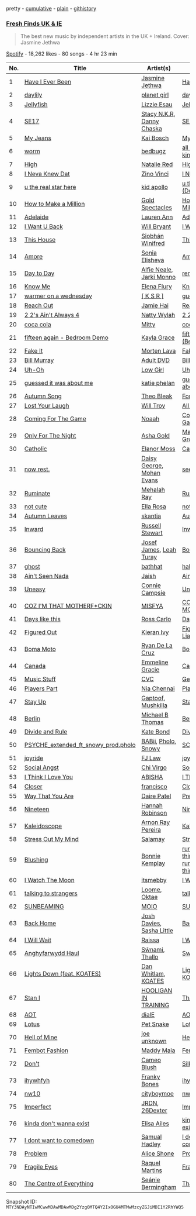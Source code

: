 pretty - [cumulative](/playlists/cumulative/37i9dQZF1DX7AqyNZFu97s.md) - [plain](/playlists/plain/37i9dQZF1DX7AqyNZFu97s) - [githistory](https://github.githistory.xyz/mackorone/spotify-playlist-archive/blob/main/playlists/plain/37i9dQZF1DX7AqyNZFu97s)

### [Fresh Finds UK & IE](https://open.spotify.com/playlist/37i9dQZF1DX7AqyNZFu97s)

> The best new music by independent artists in the UK + Ireland\. Cover: Jasmine Jethwa

[Spotify](https://open.spotify.com/user/spotify) - 18,262 likes - 80 songs - 4 hr 23 min

| No. | Title | Artist(s) | Album | Length |
|---|---|---|---|---|
| 1 | [Have I Ever Been](https://open.spotify.com/track/4yRS5wjodEe28wyWcTM5up) | [Jasmine Jethwa](https://open.spotify.com/artist/6FLqwgd1Ks0JvEmqpewIpv) | [Have I Ever Been](https://open.spotify.com/album/2NB8LDy6LsycfkiFHr8Nwv) | 2:53 |
| 2 | [daylily](https://open.spotify.com/track/7KEhaY7XiQl3bCi6a9DRGF) | [planet girl](https://open.spotify.com/artist/40DgzqFfLrkIx2mas3Bpfv) | [daylily](https://open.spotify.com/album/0Obq7BnH0KPhGNgs0IwZCV) | 2:33 |
| 3 | [Jellyfish](https://open.spotify.com/track/5QoAoPROnMerJZXHSdCA6U) | [Lizzie Esau](https://open.spotify.com/artist/3E2PKHxfpNa2R6N3RIpa8S) | [Jellyfish](https://open.spotify.com/album/6h0uAe4jR7ej8bFFl5JNhI) | 3:32 |
| 4 | [SE17](https://open.spotify.com/track/4dzMtsZMsvl2cI5THF4cqj) | [Stacy N.K.R](https://open.spotify.com/artist/1UzBibT2gCadoWxVLRlq3U), [Danny Chaska](https://open.spotify.com/artist/6comUtFS2GIJEJ4E8kMUbP) | [SE17](https://open.spotify.com/album/6aqqtrkZgGo6AGWhASU0HC) | 3:22 |
| 5 | [My Jeans](https://open.spotify.com/track/2lfGqRRAzNf5PyeiUaYs8K) | [Kai Bosch](https://open.spotify.com/artist/6NvsbUgzHkjZK3ZUEWui41) | [My Jeans](https://open.spotify.com/album/6z1lIBeZOwIjyYCNif3aYg) | 3:51 |
| 6 | [worm](https://open.spotify.com/track/2mHLkoaZN8uEjGH9QHTQoX) | [bedbugz](https://open.spotify.com/artist/6xJNxUyZUIaEsIS2LL9t6U) | [all hail the goblin king](https://open.spotify.com/album/1mLH9fjLiAjB2daczIKP9m) | 2:16 |
| 7 | [High](https://open.spotify.com/track/4aLoyjHI2UfR55tJwgAj6J) | [Natalie Red](https://open.spotify.com/artist/38EW5PoQXJSd0tRuhmMbFL) | [High](https://open.spotify.com/album/7m8hVydvqkepqCj2WjffvS) | 2:36 |
| 8 | [I Neva Knew Dat](https://open.spotify.com/track/0IhBUYMq8Z7mZeqyavnyc0) | [Zino Vinci](https://open.spotify.com/artist/5Dqzm9gLDtQhy9mUEck1cK) | [I Neva Knew Dat](https://open.spotify.com/album/4qD3WZ4R4ZNWpLV3spSnZ5) | 1:55 |
| 9 | [u the real star here](https://open.spotify.com/track/4pKcUBUTZGlIzI0UHQJrGL) | [kid apollo](https://open.spotify.com/artist/13aNIXsYtPJ8kUmv9VgU7u) | [u the real star here \(Deluxe\)](https://open.spotify.com/album/0NlWe8XF3PV1DHNtSuqntH) | 2:02 |
| 10 | [How to Make a Million](https://open.spotify.com/track/0yRMHBVDxbjBdoI06ASE8G) | [Gold Spectacles](https://open.spotify.com/artist/5bGWQ9mEBYAo0GYymwj2QV) | [How to Make a Million](https://open.spotify.com/album/2FScKqBtgYM1z5kp6zw4DB) | 3:44 |
| 11 | [Adelaide](https://open.spotify.com/track/2uuFnP6vm64FVbbclxHDJ4) | [Lauren Ann](https://open.spotify.com/artist/2dC6qGukdDzZAaV62tzGLL) | [Adelaide](https://open.spotify.com/album/6vL34ppXDGTVKqp1l5CmSy) | 3:11 |
| 12 | [I Want U Back](https://open.spotify.com/track/4AWpkYqsTao6hiUmanzsOB) | [Will Bryant](https://open.spotify.com/artist/2uJRUFEELBSNirlF7oFHea) | [I Want U Back](https://open.spotify.com/album/06Zno3s3R3EYWppTy3Ch5F) | 3:48 |
| 13 | [This House](https://open.spotify.com/track/65xFN1n2mZaOfDpMFJKC1q) | [Siobhán Winifred](https://open.spotify.com/artist/1YvRCYoo7jj2O6l6sPcT9x) | [This House](https://open.spotify.com/album/1injOfpCewnPrD2g6DbqEd) | 3:41 |
| 14 | [Amore](https://open.spotify.com/track/79XalTrDNhOxCWnWvG8uDj) | [Sonia Elisheva](https://open.spotify.com/artist/6xEZnusCKQZ2egFqej09i7) | [Amore](https://open.spotify.com/album/2MXAi2kBaTl2rs0u7AvRCO) | 3:08 |
| 15 | [Day to Day](https://open.spotify.com/track/0tp5v2Pw6EelqJzjBKPGCx) | [Alfie Neale](https://open.spotify.com/artist/3kMEpQS5iaBwIvrudhKYmG), [Jarki Monno](https://open.spotify.com/artist/7Md7xD1AXk3BJ5Jl21H7fg) | [remixes.](https://open.spotify.com/album/22vSnj6pQ7e7w7eGL7zIdd) | 2:56 |
| 16 | [Know Me](https://open.spotify.com/track/4FEeZbbhWug8dtovBPOP5D) | [Elena Flury](https://open.spotify.com/artist/3Qje1fgX9cfwugPCAG6Uuy) | [Know Me](https://open.spotify.com/album/0ed5iyx8G926coPxvBsdJR) | 3:54 |
| 17 | [warmer on a wednesday](https://open.spotify.com/track/0QSjznhRo9urUmGuJ8SAAN) | [\[ K S R \]](https://open.spotify.com/artist/7BWjWVat8puiUriWads4kk) | [guessnobodyknows](https://open.spotify.com/album/4OlaEgHGLXjCKTWMVdtvbA) | 2:24 |
| 18 | [Reach Out](https://open.spotify.com/track/488LUcRU6PCWIZYU7dwmjI) | [Jamie Hai](https://open.spotify.com/artist/47wEVywYRzex59hogE2iEJ) | [Reach Out](https://open.spotify.com/album/0RxksKCj5vd2QK9WAgpmpy) | 3:13 |
| 19 | [2 2's Ain't Always 4](https://open.spotify.com/track/3wVjo9jofYa7BVVLntnh1y) | [Natty Wylah](https://open.spotify.com/artist/2BUKwf8XQN2KTzdp8hyqlK) | [2 2's ain't always 4](https://open.spotify.com/album/1AkNVx5EnI6ocr0xs3w6ku) | 3:02 |
| 20 | [coca cola](https://open.spotify.com/track/6yLteOjWoKnF4FZWsUVezU) | [Mitty](https://open.spotify.com/artist/6WK1QmibG6rD0tGleeT08r) | [coca cola](https://open.spotify.com/album/0BFVE7wFx26X0zM0ZRqPv6) | 2:17 |
| 21 | [fifteen again \- Bedroom Demo](https://open.spotify.com/track/5yYs4OH2PETYFrJjLGuJMa) | [Kayla Grace](https://open.spotify.com/artist/12dfSc1rVtEea2qMe38v3T) | [fifteen again \(Bedroom Demo\)](https://open.spotify.com/album/0AyDKrMisJFtLAVHfXCynX) | 2:22 |
| 22 | [Fake It](https://open.spotify.com/track/1PpKtTFDa1w8tL66ZNTC5I) | [Morten Lava](https://open.spotify.com/artist/12pfXlU4NkIlNbBYZb1Rpr) | [Fake It](https://open.spotify.com/album/6Cx0tgpJH2YR5SLFCLxVkE) | 2:32 |
| 23 | [Bill Murray](https://open.spotify.com/track/0Umhmtk4SDzt8wO2nDmOrR) | [Adult DVD](https://open.spotify.com/artist/1lT3vDbjqz299SxePec6ZG) | [Bill Murray](https://open.spotify.com/album/07FHxWpN1HPEQt02kf07tK) | 5:51 |
| 24 | [Uh\-Oh](https://open.spotify.com/track/2sWXTUbyrQY3HXyjEAdJQr) | [Low Girl](https://open.spotify.com/artist/2NieKujN76b0pYPpxo79qE) | [Uh\-Oh](https://open.spotify.com/album/2gzW0kwhiu6VCHToVRIJ39) | 3:25 |
| 25 | [guessed it was about me](https://open.spotify.com/track/111QDZZpRL5IiyOaTpUQIm) | [katie phelan](https://open.spotify.com/artist/7g4ZlfLhJhCxpaMPUH2PY4) | [guessed it was about me](https://open.spotify.com/album/4DiOdfxS0fJxKYAqispngQ) | 3:23 |
| 26 | [Autumn Song](https://open.spotify.com/track/0ZfA5mDADY5z0jlrozOeAa) | [Theo Bleak](https://open.spotify.com/artist/1P7Y9mc5VzxlEeo15JpNAk) | [For Seasons](https://open.spotify.com/album/4vE6jYwljcClktaIj0mBAV) | 2:59 |
| 27 | [Lost Your Laugh](https://open.spotify.com/track/25xzAQyNJlhMTynHV8KqzV) | [Will Troy](https://open.spotify.com/artist/2D9TZalGr1SmjkGguD6Jy1) | [All Our Ceiling Sees](https://open.spotify.com/album/7dSE4DyqCxVW95ALh5ORna) | 3:36 |
| 28 | [Coming For The Game](https://open.spotify.com/track/1I01zkBWPkYHTpUI1bPrag) | [Noaah](https://open.spotify.com/artist/3Og0HlgdW9l89ref8rY5DX) | [Coming For The Game](https://open.spotify.com/album/6jFOb4vOhlt6EH7mr8i0PL) | 2:46 |
| 29 | [Only For The Night](https://open.spotify.com/track/25QtoBNsZKwno1zZUg3QWi) | [Asha Gold](https://open.spotify.com/artist/1sXQIRMGgEwmQktIO4XpWm) | [Maybe This Is Me Growing Up](https://open.spotify.com/album/5kKwMaWULDEdn07Fba7DlM) | 3:21 |
| 30 | [Catholic](https://open.spotify.com/track/41eRo9QL31e2LKBTysJHTu) | [Elanor Moss](https://open.spotify.com/artist/0zyFWHrZsZXBupeqrDkLtz) | [Catholic](https://open.spotify.com/album/3sbgrOuwGE4xaq6hOYKJS5) | 3:47 |
| 31 | [now rest.](https://open.spotify.com/track/7w2BFaIljW2VETno4xiwsr) | [Daisy George](https://open.spotify.com/artist/4HS2aOCR0Km1namVrjoP59), [Mohan Evans](https://open.spotify.com/artist/4lwPjcmi291GXEg8WGNhEJ) | [see me now](https://open.spotify.com/album/0iWIgSsPhn9UClzSQH7Dk2) | 5:56 |
| 32 | [Ruminate](https://open.spotify.com/track/6iAkPkAmCKueUccsOxqVlz) | [Mehalah Ray](https://open.spotify.com/artist/2FyrB3pGnBmM38dqsu4qXK) | [Ruminate](https://open.spotify.com/album/7H2DFoERF4fV9W4ePUy6H4) | 3:38 |
| 33 | [not cute](https://open.spotify.com/track/3pdY4vqYa5X9hzM1qvxJz7) | [Ella Rosa](https://open.spotify.com/artist/1qHw9CyK6GsvipKuY7J70F) | [not cute](https://open.spotify.com/album/5Firg4NhdWZVju90Cf4pCz) | 2:32 |
| 34 | [Autumn Leaves](https://open.spotify.com/track/0DtH5GJhj04tLmZXgBbZmP) | [skantia](https://open.spotify.com/artist/0FZS1HlJfonbMpQGzTrh0M) | [Autumn Leaves](https://open.spotify.com/album/1lmWypxn13NRgFaoaHR9sx) | 4:38 |
| 35 | [Inward](https://open.spotify.com/track/6Xt50HBqLpImH1NkwlxsHr) | [Russell Stewart](https://open.spotify.com/artist/6lOIi6aXlHGa49oROgxVY1) | [Inward](https://open.spotify.com/album/7KImaY2ikHc9JvhvBrO1Yx) | 3:02 |
| 36 | [Bouncing Back](https://open.spotify.com/track/29QVlCsmSWOI3zwkZrJHoR) | [Josef James](https://open.spotify.com/artist/7uq0JOTcMUddBMHtMMa0vi), [Leah Turay](https://open.spotify.com/artist/47IKc2Rx2oATbPYP86RxZ0) | [Bouncing Back](https://open.spotify.com/album/4A43yrlnPe42FmlM62GcIg) | 4:07 |
| 37 | [ghost](https://open.spotify.com/track/19OdoWuVBsvKspFhF9tmAP) | [bathhat](https://open.spotify.com/artist/2xNyA9koSMPLamMdcYvzfh) | [half the time](https://open.spotify.com/album/2e4z1IT4PcNPJU0jKQJEvV) | 1:44 |
| 38 | [Ain't Seen Nada](https://open.spotify.com/track/7jIB6GPGuNwh0JI0iSXQp9) | [Jaish](https://open.spotify.com/artist/4gA27N5UFxsfcwEoZISYry) | [Ain't Seen Nada](https://open.spotify.com/album/6zLipK9AK55olA34j54sQ8) | 2:46 |
| 39 | [Uneasy](https://open.spotify.com/track/5TGFBsPeitVl3nvOQWDfeE) | [Connie Campsie](https://open.spotify.com/artist/27ypqOvpNc3CXggjLJNfFs) | [Uneasy](https://open.spotify.com/album/427s8KtDprhqQXuiDx9a5J) | 3:29 |
| 40 | [COZ I'M THAT MOTHERF\*CKIN](https://open.spotify.com/track/2yjfNNjUEWLsnIp7N21PNt) | [MISFYA](https://open.spotify.com/artist/1O8tZYYaRppS0CGIAVI8sc) | [COZ I'M THAT MOTHERF\*CKIN](https://open.spotify.com/album/0vPUz1x0IchSUrBZqFKUb1) | 2:06 |
| 41 | [Days like this](https://open.spotify.com/track/7hPq2Ae66qJeis34qFqbRm) | [Ross Carlo](https://open.spotify.com/artist/1V8iNXoBHwRc9774nQxSR4) | [Days like this](https://open.spotify.com/album/4bEEhTbeES6LLwnc31i774) | 4:13 |
| 42 | [Figured Out](https://open.spotify.com/track/5QVkgEPCCTOcOI4Ix6ZmJ5) | [Kieran Ivy](https://open.spotify.com/artist/0wzHzFNLOLex8psv09KqNK) | [Figured Out Imma Liar](https://open.spotify.com/album/6b3ARWhE8eO4S5jEpSkZ4i) | 2:26 |
| 43 | [Boma Moto](https://open.spotify.com/track/2B4bBd8tmT7JGmwg2svEct) | [Ryan De La Cruz](https://open.spotify.com/artist/0hascI4XWSMRTdWgdxNI8T) | [Boma Moto](https://open.spotify.com/album/5wsSj9qX534eND5nu6MI7h) | 2:57 |
| 44 | [Canada](https://open.spotify.com/track/7z5riBToXE2PBrdiAxQMdX) | [Emmeline Gracie](https://open.spotify.com/artist/19DUsD728zdjGRvEtRXy6J) | [Canada](https://open.spotify.com/album/0zcyks6yhT0hcLkq0bejgV) | 3:10 |
| 45 | [Music Stuff](https://open.spotify.com/track/5re6DZQ91qGJTZ1EsrINRU) | [CVC](https://open.spotify.com/artist/4UVp2DRjYXq2ZWQwA5QLuD) | [Get Real](https://open.spotify.com/album/2CP4v1zIXBxJab2lmoVHED) | 3:43 |
| 46 | [Players Part](https://open.spotify.com/track/1kBGylDnYEnURR74H6XqNK) | [Nia Chennai](https://open.spotify.com/artist/0iHJWiuW0rtMwtlLr0sPtR) | [Players Part](https://open.spotify.com/album/33oQnbQRfEoNLaDXHQYq4R) | 3:15 |
| 47 | [Stay Up](https://open.spotify.com/track/1j2nst74Fri33ZcEP3tbaP) | [Gaptoof](https://open.spotify.com/artist/4I6A3EOnjIx9tjVHwDSJzZ), [Mushkilla](https://open.spotify.com/artist/5tgqiVnzusJiWXqN0ZZIbU) | [Stay Up](https://open.spotify.com/album/05iSw1a8uWIchW2ntRaEVE) | 2:14 |
| 48 | [Berlin](https://open.spotify.com/track/52JodxprtCiEEO5FODNxwu) | [Michael B Thomas](https://open.spotify.com/artist/0SQMSsL2ds4MNdzP5sKv0B) | [Berlin](https://open.spotify.com/album/2POEkhrK6ZoCM2fKg4G3Zy) | 3:14 |
| 49 | [Divide and Rule](https://open.spotify.com/track/2KbithpxxdA5fzB9pr5ioJ) | [Kate Bond](https://open.spotify.com/artist/3CWmhXjbBDZxRyKgmsmuO3) | [Divide and Rule](https://open.spotify.com/album/7DpEbjqpj7p8aqbAVqC08l) | 3:08 |
| 50 | [PSYCHE\_extended\_ft\_snowy\_prod.pholo](https://open.spotify.com/track/5KSKPRRBmpjh383AYBCsiw) | [BABii](https://open.spotify.com/artist/30qGwXnygZNCzxjN7QsIR0), [Pholo](https://open.spotify.com/artist/53Wk6hhoFwz3REXaZ2XW2a), [Snowy](https://open.spotify.com/artist/3opizXFB4I7D4926tpYMUP) | [SCREAMER\_edit\_Vii](https://open.spotify.com/album/25FnnFOqjG4EwELODADGc6) | 3:13 |
| 51 | [joyride](https://open.spotify.com/track/1QkJ700zAuty4QEF9dwXRY) | [FJ Law](https://open.spotify.com/artist/5aQanH4qoE1dG9qscoBjpj) | [joyride](https://open.spotify.com/album/4XMSte3ItO2q1b5WzxFmPD) | 3:27 |
| 52 | [Social Angst](https://open.spotify.com/track/6xE3rkiSY4pORMOuulhi0S) | [Chi Virgo](https://open.spotify.com/artist/0ObIepMcBwVZRtJUniGKiW) | [Social Angst](https://open.spotify.com/album/1xdR1Ll2FtkHEntIq5xQRT) | 2:29 |
| 53 | [I Think I Love You](https://open.spotify.com/track/2KZF6LTvlwYKwhStAWCd0f) | [ABISHA](https://open.spotify.com/artist/5NxlgxZ0yYlmCdy1jhUcDQ) | [I Think I Love You](https://open.spotify.com/album/1GqZAk1uPn3CToYZn0Uux1) | 4:12 |
| 54 | [Closer](https://open.spotify.com/track/0rM9Zqrt2uSOr8sk3O8eEJ) | [francisco](https://open.spotify.com/artist/1EqvieKNEUPM45aX52ZT9o) | [Closer](https://open.spotify.com/album/26qunkY8SZxLPCdffJy7kI) | 3:24 |
| 55 | [Way That You Are](https://open.spotify.com/track/39qxp1ZO3GdRZ7gbM99UFc) | [Daire Patel](https://open.spotify.com/artist/0qEjllyc5VRbiwOINKPR0G) | [Pretty Sweet](https://open.spotify.com/album/2X5m5sYF7GnxP5phSYCiR0) | 3:21 |
| 56 | [Nineteen](https://open.spotify.com/track/3ak8cMLJxdRP7urfHf72Fw) | [Hannah Robinson](https://open.spotify.com/artist/1gw0I14sG4uAaGPkS5Slu0) | [Nineteen](https://open.spotify.com/album/3lBuEZuTMDzUbirvwShtEj) | 4:03 |
| 57 | [Kaleidoscope](https://open.spotify.com/track/7fcD5Ec3o2obmOQfJecib4) | [Arnon Ray Pereira](https://open.spotify.com/artist/6b8O9G6rsfpC5IHc2VRrMu) | [Kaleidoscope](https://open.spotify.com/album/62yWcU2moAh5R3Zv1C3DoE) | 2:57 |
| 58 | [Stress Out My Mind](https://open.spotify.com/track/0xRD0NEChOaToDYzvWs3hT) | [Salamay](https://open.spotify.com/artist/6IAMyGk690Lb56glwkxTx0) | [Stress Out My Mind](https://open.spotify.com/album/0rQLOplc2i1sqJoHDxTuSE) | 3:16 |
| 59 | [Blushing](https://open.spotify.com/track/1qwVTmWZbTSdp3277EfMRB) | [Bonnie Kemplay](https://open.spotify.com/artist/4hPxGC5HIlcK36XGqoYCpZ) | [running out of things to say, running out of things to do](https://open.spotify.com/album/0cpcl7S8hhptUtaitER9Pi) | 4:09 |
| 60 | [I Watch The Moon](https://open.spotify.com/track/4RcM5BgE5N5oMU0EDNT8kr) | [itsmebby](https://open.spotify.com/artist/2GqBbs36wJM8t2vOzXwFP8) | [I Watch The Moon](https://open.spotify.com/album/5erK8j7zQ7xX6Xk711kjCr) | 2:29 |
| 61 | [talking to strangers](https://open.spotify.com/track/0QtVbyei2xbBLGe7nZbxdB) | [Loome](https://open.spotify.com/artist/5uacIDTlT52eDbiGbT1Le8), [Oktae](https://open.spotify.com/artist/4PxFr57PZWOCVJ5HkJyaoD) | [talking to strangers](https://open.spotify.com/album/2HPgqlpxIi8g7M4Dk1RuAK) | 3:17 |
| 62 | [SUNBEAMING](https://open.spotify.com/track/75JDAoE9p9CI78Z7NVvokn) | [MOIO](https://open.spotify.com/artist/4D35LiRbeEHboAHa0bYUJb) | [SUNBEAMING](https://open.spotify.com/album/5rrtJWHzOAs88edmVKJdGH) | 3:54 |
| 63 | [Back Home](https://open.spotify.com/track/5544ggNo3XcgrOxTvEq7Mq) | [Josh Davies](https://open.spotify.com/artist/4RlAVPfGogv54foLSeFCHN), [Sasha Little](https://open.spotify.com/artist/48Yh9WT0bqRrkpvRwmEx4s) | [Back Home](https://open.spotify.com/album/30IpJxXW4zjXPCaBaYU8Yw) | 4:06 |
| 64 | [I Will Wait](https://open.spotify.com/track/0HgkfCef0uZm6UUPB4PS19) | [Raissa](https://open.spotify.com/artist/1C9U2fqP6cYCEwb73uv2LS) | [I Will Wait](https://open.spotify.com/album/021wkNxmc5htLFCn8KSEcL) | 4:53 |
| 65 | [Anghyfarwydd Haul](https://open.spotify.com/track/5zcjcim2VUVAzbOrfokrJk) | [Sŵnami](https://open.spotify.com/artist/6LsLJJGqMODwb0U7oXXOfy), [Thallo](https://open.spotify.com/artist/18KqjLGyab2PDhaO986hIB) | [Swnamii](https://open.spotify.com/album/3Fpmd8NzpNuSYm6N26bOL3) | 3:40 |
| 66 | [Lights Down \(feat\. KOATES\)](https://open.spotify.com/track/54ioHJKXGQbM7YSJAvBPoB) | [Dan Whitlam](https://open.spotify.com/artist/4t4zanmCp0GBomHaX5hXt8), [KOATES](https://open.spotify.com/artist/5YSPtpr66K8oOTvy3UjDcj) | [Lights Down \(feat\. KOATES\)](https://open.spotify.com/album/3z5yMDf21woohuKmeVBlzV) | 3:44 |
| 67 | [Stan I](https://open.spotify.com/track/4SvwQBVCMOye0K2dKP1vBF) | [HOOLIGAN IN TRAINING](https://open.spotify.com/artist/13HFpo3xc5a0zjp3do9iBL) | [Thames](https://open.spotify.com/album/0LpbCwp6LunHQzjImg2EGn) | 2:16 |
| 68 | [AOT](https://open.spotify.com/track/3Id1GGYvLSSM1E9KbgfHMW) | [dialE](https://open.spotify.com/artist/2MRAnlUDLuUImm4UEZ9nHB) | [AOT](https://open.spotify.com/album/6erRk82JmObsnYp7zQHGcO) | 1:55 |
| 69 | [Lotus](https://open.spotify.com/track/1ps4TpuoR9eZgcRuPzS7Ig) | [Pet Snake](https://open.spotify.com/artist/6iD9rqdmw5kq1W8CchAtCi) | [Lotus](https://open.spotify.com/album/5OWCHXl4P7OjQBqTJ1QzDj) | 4:42 |
| 70 | [Hell of Mine](https://open.spotify.com/track/1ONqS8Dgb14MMpst9VCJoN) | [joe unknown](https://open.spotify.com/artist/4worwwIR65GOR5LpY0YtcJ) | [Hell of Mine](https://open.spotify.com/album/7pVKbnAFrVQ4wzJ6RsVq4T) | 2:05 |
| 71 | [Fembot Fashion](https://open.spotify.com/track/1iWfrT2k3jOcsa1yoRuOPB) | [Maddy Maia](https://open.spotify.com/artist/61DvbqY9Ihl7jmhQEEpSgU) | [Fembot Fashion](https://open.spotify.com/album/1VxBZzFSS3333QGfdZ82IT) | 4:48 |
| 72 | [Don't](https://open.spotify.com/track/23V79PCJ2pPElR2Ma6ePSx) | [Cameo Blush](https://open.spotify.com/artist/2Lx2CAHHQ2IC1iXjS6Y70v) | [Silkworm](https://open.spotify.com/album/5OHnpPZroept4tmsAdwfQP) | 3:34 |
| 73 | [ihywhfyh](https://open.spotify.com/track/4LmaDIOeAHDgF6GBWVYbWm) | [Franky Bones](https://open.spotify.com/artist/3MIe1raSr122f1BKuFsBZo) | [ihywhfyh](https://open.spotify.com/album/1NM3Fso1K8kRfzPFpPv7Tp) | 4:02 |
| 74 | [nw10](https://open.spotify.com/track/6ECruQCa7cvQhzX8MXDXxb) | [cityboymoe](https://open.spotify.com/artist/4KopSPzxYX2YfExvXefbjp) | [nw10](https://open.spotify.com/album/474BAYoUgweXnxM95lRU43) | 3:50 |
| 75 | [Imperfect](https://open.spotify.com/track/6DmM6pXyd5G8qtDZ7loqJA) | [JRDN](https://open.spotify.com/artist/6EGkw3sUAwrAFOvPMwwbJn), [26Dexter](https://open.spotify.com/artist/2x58C7JO8FQM30CK8oLVOQ) | [Imperfect](https://open.spotify.com/album/2v0LPlgjQfYpWZPOUnKCci) | 3:36 |
| 76 | [kinda don't wanna exist](https://open.spotify.com/track/3dcTkVIkD8oW2Ug351Oq73) | [Elisa Ailes](https://open.spotify.com/artist/1UvxtqRR5lVUcO90xgz9DP) | [kinda don't wanna exist](https://open.spotify.com/album/6rSDB1kjY3POLJq7v8iDtX) | 1:49 |
| 77 | [I dont want to comedown](https://open.spotify.com/track/2Me5dGytiJiFoPZDlc2qlP) | [Samual Hadley](https://open.spotify.com/artist/6rw9jvdnWPDPwdZ8mET4PB) | [I dont want to comedown](https://open.spotify.com/album/5x44WmKKgCZ1NK1scBsIke) | 3:05 |
| 78 | [Problem](https://open.spotify.com/track/35nMWL6Paudf9cvlFNHbA2) | [Alice Shone](https://open.spotify.com/artist/38DN9grOW9tijIsqD7ifGQ) | [Problem](https://open.spotify.com/album/6SKpURQwumZU6H60bY7CmF) | 2:34 |
| 79 | [Fragile Eyes](https://open.spotify.com/track/0JTZDtBqZTCQZlVER9Z9E3) | [Raquel Martins](https://open.spotify.com/artist/1i7N5kJtmSMiXJ8Y0SsOEn) | [Fragile Eyes](https://open.spotify.com/album/2G9G69vAI4Ek21msHECI0E) | 4:24 |
| 80 | [The Centre of Everything](https://open.spotify.com/track/674NESEjDBIx9Xrzlouogc) | [Seánie Bermingham](https://open.spotify.com/artist/11SKACGCH6dgAW0RxQPMxK) | [That Hollow Moon](https://open.spotify.com/album/6LDHYso4mlEutd49rEln9H) | 3:29 |

Snapshot ID: `MTY3NDAyNTIwMCwwMDAwMDAwMDg2Yzg0MTQ4Y2IxOGU4MTMwMzcyZGJiMDI1Y2RhYWQ5`
